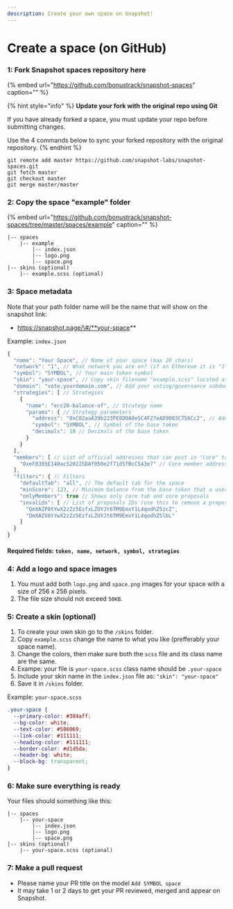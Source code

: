 ```yaml
---
description: Create your own space on Snapshot!
---
```


# Create a space \(on GitHub\)

### **1: Fork Snapshot spaces repository here**

{% embed url="https://github.com/bonustrack/snapshot-spaces" caption="" %}

{% hint style="info" %}
**Update your fork with the original repo using Git**

If you have already forked a space, you must update your repo before submitting changes.

Use the 4 commands below to sync your forked repository with the original repository.
{% endhint %}

```text
git remote add master https://github.com/snapshot-labs/snapshot-spaces.git
git fetch master
git checkout master
git merge master/master
```

### **2: Copy the space "example" folder**

{% embed url="https://github.com/bonustrack/snapshot-spaces/tree/master/spaces/example" caption="" %}

```text
|-- spaces
    |-- example
        |-- index.json
        |-- logo.png
        |-- space.png
|-- skins (optional)
    |-- example.scss (optional)
```

### **3: Space metadata**

Note that your path folder name will be the name that will show on the snapshot link:

* https://snapshot.page/\#/**your-space**

Example: `index.json`

```javascript
{
  "name": "Your Space", // Name of your space (max 20 chars)
  "network": "1", // What network you are on? (if on Ethereum it is "1", for other check: https://docs.snapshot.page/networks)
  "symbol": "SYMBOL", // Your main token symbol 
  "skin": "your-space", // Copy skin filename "example.scss" located at "/skins" folder and renaming it to "your-space.scss"
  "domain": "vote.yourdomain.com", // Add your voting/governance subdomain if you have one
  "strategies": [ // Strategies
    {
      "name": "erc20-balance-of", // Strategy name
      "params": { // Strategy parameters
        "address": "0xC02aaA39b223FE8D0A0e5C4F27eAD9083C756Cc2", // Address of the base token
        "symbol": "SYMBOL", // Symbol of the base token
        "decimals": 18 // Decimals of the base token
      }
    }
  ],
  "members": [ // List of official addresses that can post in "Core" tab of the space
    "0xeF8305E140ac520225DAf050e2f71d5fBcC543e7" // Core member address
  ],
  "filters": { // Filters
    "defaultTab": "all", // The default tab for the space
    "minScore": 123, // Minimum balance from the base token that a user should have to show his proposal in the space (unless the address is a core address)
    "onlyMembers": true // Shows only core tab and core proposals
    "invalids": [ // List of proposals IDs (use this to remove a proposal from your space)
      "QmXAZP8tYwX2zZz5EzfxLZUYJt6TM9EmxY1L4qodhZ5zcZ",
      "QmXAZV8tYwX2zZz5EzfxLZUYJt6TM9EmxY1L4qodhZ5lbL"
    ]
  }
}
```

#### **R**equired **fields:** `token, name, network, symbol, strategies`

### **4: Add a logo and space images**

1. You must add both `logo.png` and `space.png` images for your space with a size of 256 x 256 pixels.
2. The file size should not exceed `50KB`.

### **5: Create a skin \(optional\)**

1. To create your own skin go to the `/skins` folder.
2. Copy `example.scss` change the name to what you like \(prefferably your space name\).
3. Change the colors, then make sure both the `scss` file and its class name are the same.
4. Exampe: your file is `your-space.scss` class name should be `.your-space`
5. Include your skin name in the `index.json` file as: `"skin": "your-space"`
6. Save it in `/skins` folder.

Example: `your-space.scss`

```css
.your-space {
  --primary-color: #384aff;
  --bg-color: white;
  --text-color: #586069;
  --link-color: #111111;
  --heading-color: #111111;
  --border-color: #d1d5da;
  --header-bg: white;
  --block-bg: transparent;
}
```

### **6: Make sure everything is ready**

Your files should something like this:

```text
|-- spaces
    |-- your-space
        |-- index.json
        |-- logo.png
        |-- space.png
|-- skins (optional)
    |-- your-space.scss (optional)
```

### **7: Make a pull request**

* Please name your PR title on the model `Add SYMBOL space`
* It may take 1 or 2 days to get your PR reviewed, merged and appear on Snapshot.

